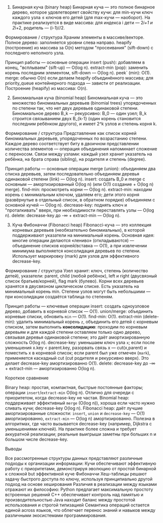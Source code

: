 1) Бинарная куча (binary heap)
Бинарная куча — это полное бинарное дерево, которое удовлетворяет свойству кучи: для min-кучи ключ каждого узла ≤ ключов его детей (для max-кучи — наоборот). На практике реализуется в виде массива: для индекса i дети — 2*i+1 и 2*i+2, родитель — (i-1)//2.

Формирование / структура
Храним элементы в массиве/векторе.
Полное дерево: заполняется уровни слева направо.
heapify (построение) из массива за O(n) методом "просеивания" (sift-down) с последнего неполного узла.

Принцип работы — основные операции
insert (push): добавляем в конец, "всплываем" (sift-up) — O(log n).
extract-min (pop): заменить корень последним элементом, sift-down — O(log n).
peek` (min): O(1).
merge: обычно O(n) если делаем heapify объединённого массива; для priority_queue контейнерного подхода — зависти от реализации.
Построение (heapify) из массива: O(n).

2) Биномиальная куча (binomial heap)
Биномиальная куча — это множество биномиальных деревьев (binomial trees) упорядоченных по степени так, что нет двух деревьев одинаковой степени. Биномиальное дерево B_k — рекурсивно: B_0 — один узел; B_k строится связыванием двух B_{k-1} (один корень становится последним ребёнком другого), и имеет 2^k узлов и степень корня k.

Формирование / структура
Представление как список корней биномиальных деревьев, упорядоченных по возрастанию степени.
Каждое дерево соответствует биту в двоичном представлении количества элементов — операция объединения напоминает сложение с переносом.
Связи между узлами: каждый узел хранит указатель на ребёнка, на брата справа (sibling), на родителя и степень (degree).

Принцип работы — основные операции
merge (union): объединяем два списка деревьев, затем последовательно объединяем деревья одинаковой степени (link) — O(log n).
insert: создать B_0 и merge с основным — амортизированный O(log n) (или O(1) создание + O(log n) merge).
find-min: просмотреть корни — O(log n).
extract-min: находим корень с минимальным ключом, удаляем его; дети этого корня (развёрнутые в отдельный список, в обратном порядке) объединяем с основной кучей — O(log n).
decrease-key: поднять ключ и "проталкивать" вверх, при необходимости переставлять узлы — O(log n).
delete: decrease-key до -∞ + extract-min — O(log n).

3) Куча Фибоначчи (Fibonacci heap)
Fibonacci-куча — это коллекция корневых деревьев (необязательно биномиальных), в которой поддерживают указатели на минимальный корень. Основная идея: многие операции делаются «лениво» (откладываются) — объединение списков корней/вставка — O(1), а при извлечении минимума выполняется консолидация деревьев по степени. Использует маркировку (mark) для узлов для эффективного decrease-key.

Формирование / структура
Узел хранит: ключ, степень (количество детей), указатели: parent, child (любой ребёнок), left и right (двусвязный список братьев/корней), flag mark (булево).
Корни всех деревьев хранятся в двусвязном циклическом списке.
Есть указатель на минимальный корень min.
Степени узлов могут быть небольшими — при консолидации создаётся таблица по степеням.

Принцип работы — ключевые операции
insert: создать одноузловое дерево, добавить в корневой список — O(1).
union/merge: объединить корневые списки, обновить `min` — O(1).
find-min: O(1).
extract-min (delete-min): удалить минимальный корень `z`, объединить его детей с корневым списком, затем выполнить **консолидацию**: проходим по корневым деревьям и для каждой степени оставляем только одно дерево, связывая деревья одинаковой степени; это даёт амортизированную сложность O(log n).
decrease-key: уменьшаем ключ узла `x`; если после уменьшения x.key < parent.key, разорвать связь x — cut(x,parent) и поместить x в корневой список; если parent был уже отмечен (`mark`), применяется каскадный cut (cut родителя и рекурсивно вверх). Это делает decrease-key амортизированно O(1).
delete: decrease-key до -∞ + extract-min — амортизированно O(log n).

Короткое сравнение

Binary heap: простая, компактная, быстрые постоянные факторы; операции `insert`/`extract-min` O(log n). Отлично для очереди с приоритетом, когда decrease-key не частая.
Binomial heap: поддерживает эффективный `merge` (O(log n)), хороша если часто нужно сливать кучи; decrease-key O(log n).
Fibonacci heap: даёт лучшие амортизированные сложности: `insert`, `union` и `decrease-key` — O(1) амортизированно, `extract-min` — O(log n) амортизированно. Полезна в алгоритмах, где часто вызывается decrease-key (например, Dijkstra с уменьшениями ключей). На практике более сложна и требует аккуратной реализации; реальные выигрыши заметны при больших n и большом числе decrease-key.

Выводы

Все рассмотренные структуры данных представляют различные подходы к организации информации:
Кучи обеспечивают эффективную работу с приоритетами, демонстрируя эволюцию от простой бинарной к сложной but эффективной куче Фибоначчи
Хеш-таблицы решают задачу быстрого доступа по ключу, используя принципиально другой подход на основе хеширования
Различия в реализации между языками отражают их философию:
Python предлагает максимальную простоту встроенных решений
C++ обеспечивает контроль над памятью и производительностью
Java находит баланс между простотой использования и строгой типизацией
Семантика операций остается единой across языков, что облегчает перенос знаний и навыков между различными экосистемами программирования.

